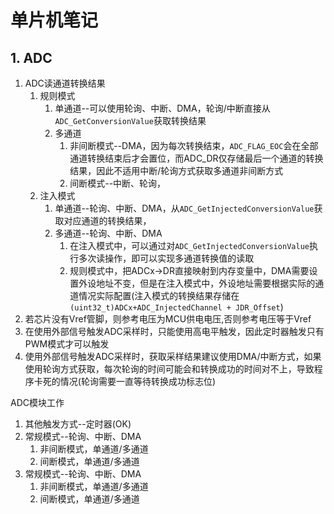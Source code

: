 # 单片机笔记
## 1. ADC
1. ADC读通道转换结果
   1. 规则模式
      1. 单通道--可以使用轮询、中断、DMA，轮询/中断直接从`ADC_GetConversionValue`获取转换结果
      2. 多通道
         1. 非间断模式--DMA，因为每次转换结束，`ADC_FLAG_EOC`会在全部通道转换结束后才会置位，而ADC_DR仅存储最后一个通道的转换结果，因此不适用中断/轮询方式获取多通道非间断方式
         2. 间断模式--中断、轮询，
   2. 注入模式
      1. 单通道--轮询、中断、DMA，从`ADC_GetInjectedConversionValue`获取对应通道的转换结果，
      2. 多通道--轮询、中断、DMA
         1. 在注入模式中，可以通过对`ADC_GetInjectedConversionValue`执行多次读操作，即可以实现多通道转换值的读取
         2. 规则模式中，把ADCx->DR直接映射到内存变量中，DMA需要设置外设地址不变，但是在注入模式中，外设地址需要根据实际的通道情况实际配置(注入模式的转换结果存储在`(uint32_t)ADCx+ADC_InjectedChannel + JDR_Offset`)
2. 若芯片没有Vref管脚，则参考电压为MCU供电电压,否则参考电压等于Vref
3. 在使用外部信号触发ADC采样时，只能使用高电平触发，因此定时器触发只有PWM模式才可以触发
4. 使用外部信号触发ADC采样时，获取采样结果建议使用DMA/中断方式，如果使用轮询方式获取，每次轮询的时间可能会和转换成功的时间对不上，导致程序卡死的情况(轮询需要一直等待转换成功标志位)


ADC模块工作
1. 其他触发方式--定时器(OK)
2. 常规模式--轮询、中断、DMA
   1. 非间断模式，单通道/多通道
   2. 间断模式，单通道/多通道
3. 常规模式--轮询、中断、DMA
   1. 非间断模式，单通道/多通道
   2. 间断模式，单通道/多通道


